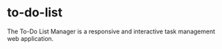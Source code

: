 # to-do-list
The To-Do List Manager is a responsive and interactive task management web application.

